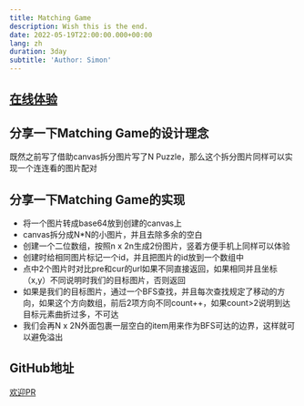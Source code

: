 ```yaml
---
title: Matching Game
description: Wish this is the end.
date: 2022-05-19T22:00:00.000+00:00
lang: zh
duration: 3day
subtitle: 'Author: Simon'
---
```


  ## [在线体验](http://matching-game.hejian.club/)

  ## 分享一下Matching Game的设计理念

  既然之前写了借助canvas拆分图片写了N Puzzle，那么这个拆分图片同样可以实现一个连连看的图片配对

  ## 分享一下Matching Game的实现
  - 将一个图片转成base64放到创建的canvas上
  - canvas拆分成N*N的小图片，并且去除多余的空白
  - 创建一个二位数组，按照n x 2n生成2份图片，竖着方便手机上同样可以体验
  - 创建时给相同图片标记一个id，并且把图片的id放到一个数组中
  - 点中2个图片时对比pre和cur的url如果不同直接返回，如果相同并且坐标（x,y）不同说明时我们的目标图片，否则返回
  - 如果是我们的目标图片，通过一个BFS查找，并且每次查找规定了移动的方向，如果这个方向数组，前后2项方向不同count++，如果count>2说明到达目标元素曲折过多，不可达
  - 我们会再N x 2N外面包裹一层空白的item用来作为BFS可达的边界，这样就可以避免溢出

  ## GitHub地址
  [欢迎PR](https://github.com/Simon-He95/matching-game)
